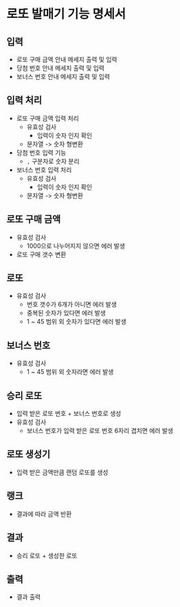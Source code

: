 # 로또 발매기 기능 명세서

## 입력

- 로또 구매 금액 안내 메세지 출력 및 입력
- 당첨 번호 안내 메세지 출력 및 입력
- 보너스 번호 안내 메세지 출력 및 입력

## 입력 처리

- 로또 구매 금액 입력 처리
    - 유효성 검사
        - 입력이 숫자 인지 확인
    - 문자열 -> 숫자 형변환
- 당첨 번호 입력 기능
    - `,` 구분자로 숫자 분리
- 보너스 번호 입력 처리
    - 유효성 검사
        - 입력이 숫자 인지 확인
    - 문자열 -> 숫자 형변환

## 로또 구매 금액

- 유효성 검사
    - 1000으로 나누어지지 않으면 에러 발생
- 로또 구매 갯수 변환

## 로또

- 유효성 검사
    - 번호 갯수가 6개가 아니면 에러 발생
    - 중복된 숫자가 있다면 에러 발생
    - 1 ~ 45 범위 외 숫자가 있다면 에러 발생

## 보너스 번호

- 유효성 검사
    - 1 ~ 45 범위 외 숫자라면 에러 발생

## 승리 로또

- 입력 받은 로또 번호 + 보너스 번호로 생성
- 유효성 검사
    - 보너스 번호가 입력 받은 로또 번호 6자리 겹치면 에러 발생

## 로또 생성기

- 입력 받은 금액만큼 랜덤 로또를 생성

## 랭크

- 결과에 따라 금액 반환

## 결과

- 승리 로또 + 생성한 로또

## 출력

- 결과 출력
